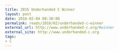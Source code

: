 ```yaml
---
title: 2015 Underhanded C Winner
layout: post
date: 2016-02-04 08:30:00
permalink: reads/2016/02/underhanded-c-winner
external_url: http://www.underhanded-c.org/#winner
external_site: http://www.underhanded-c.org
tags:
- C
---
```

